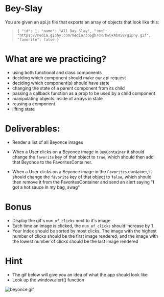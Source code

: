 # Bey-Slay


You are given an api.js file that exports an array of objects that look like this:
  > `{ "id": 1, "name": "All Day Slay", "img": "https://media.giphy.com/media/3o6gb7cN7bwDxAbnS8/giphy.gif", "favorite": false }`

# What are we practicing?

- using both functional and class components
- deciding which component should make our api request
- deciding which component(s) should have state
- changing the state of a parent component from its child
- passing a callback function as a prop to be used by a child component
- manipulating objects inside of arrays in state
- reusing a component
- lifting state

# Deliverables:

- Render a list of all Beyonce images

- When a User clicks on a Beyonce image in `BeyContainer` it should change the `favorite` key of that object to `true`, which should then add that Beyonce to the FavoritesContainer. 

- When a User clicks on a Beyonce image in the `Favorites` container, it should change the `favorite` key of that object to `false`, which should then remove it from the FavoritesContainer and send an alert saying "I got a hot sauce in my bag, swag"


# Bonus

- Display the gif's `num_of_clicks` next to it's image
- Each time an image is clicked, the `num_of_clicks` should increase by 1
- Your Index should be sorted by most clicks. The image with the highest number of clicks should be the first image rendered, and the image with the lowest number of clicks should be the last image rendered

# Hint

- The gif below will give you an idea of what the app should look like
- Look up the window.alert() function

![beyonce gif](bey-slay.gif)


